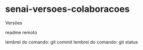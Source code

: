 # senai-versoes-colaboracoes
Versões
 
 readme remoto

lembrei do comando: git commit
 lembrei do comando: git status